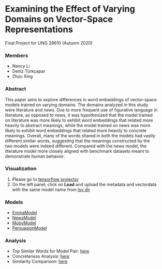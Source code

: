 # Examining the Effect of Varying Domains on Vector-Space Representations 
Final Project for LING 28610 (Autumn 2020)

### Members

- Nancy Li 
- Deniz Türkçapar
- Zhou Xing

### Abstract
This paper aims to explore differences in word embeddings of vector-space models trained on varying domains. The domains analyzed in this study were literature and news. Due to more frequent use of figurative language in literature, as opposed to news, it was hypothesized that the model trained on literature was more likely to exhibit word embeddings that related more heavily to abstract meanings, while the model trained on news was more likely to exhibit word embeddings that related more heavily to concrete meanings. Overall, many of the words shared in both the models had vastly different similar words, suggesting that the meanings constructed by the two models were indeed different. Compared with the news model, the literature model more closely aligned with benchmark datasets meant to demonstrate human behavior. 

### Visualization

1. Please go to [tensorflow projector](http://projector.tensorflow.org/)
2. On the left panel, click on **Load** and upload the metadata and vectordata with the same model name from [tsv dir](/tsvs)

### Models

 - [EmmaModel](./EmmaModel.py)
 - [NewsModel](./NewsModel.py)
 - [MobyModel](./MobyModel.py)
 - [PersuasionModel](./PersuasionModel.py)

### Analysis
 - Top Similar Words for Model Pair: [here](./top_similar_words_edited.py)
 - Concreteness Analysis: [here](./top_similar_words_edited.py)
 - Similarity Comparison: [here](similarity_comparison_class.py)

